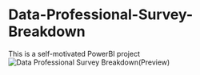 # Data-Professional-Survey-Breakdown
This is a self-motivated PowerBI project
![Data Professional Survey Breakdown(Preview)](https://github.com/anjalinimz/Data-Professional-Survey-Breakdown/assets/33172471/80fa939c-0566-495a-b58a-6472063c15d7)


